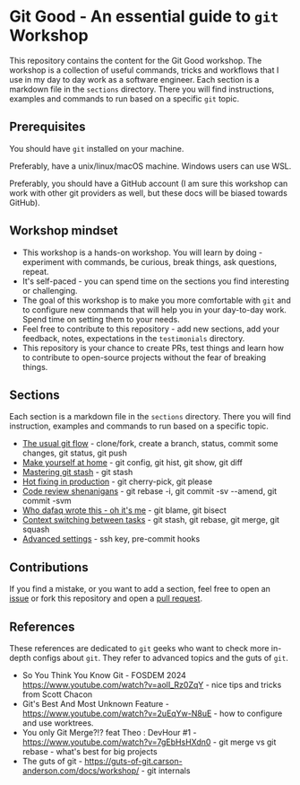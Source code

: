 # Git Good - An essential guide to `git` Workshop

This repository contains the content for the Git Good workshop. The workshop is a collection of useful commands, tricks and workflows that I use in my day to day work as a software engineer. Each section is a markdown file in the `sections` directory. There you will find instructions, examples and commands to run based on a specific `git` topic.

## Prerequisites

You should have `git` installed on your machine.

Preferably, have a unix/linux/macOS machine. Windows users can use WSL.

Preferably, you should have a GitHub account (I am sure this workshop can work with other git providers as well, but these docs will be biased towards GitHub).

## Workshop mindset

* This workshop is a hands-on workshop. You will learn by doing - experiment with commands, be curious, break things, ask questions, repeat.
* It's self-paced - you can spend time on the sections you find interesting or challenging.
* The goal of this workshop is to make you more comfortable with `git` and to configure new commands that will help you in your day-to-day work. Spend time on setting them to your needs.
* Feel free to contribute to this repository - add new sections, add your feedback, notes, expectations in the `testimonials` directory.
* This repository is your chance to create PRs, test things and learn how to contribute to open-source projects without the fear of breaking things.

## Sections

Each section is a markdown file in the `sections` directory.
There you will find instruction, examples and commands to run based on a specific topic.

- [The usual git flow](sections/01-the-usual-git-flow.md) - clone/fork, create a branch, status, commit some changes, git status, git push
- [Make yourself at home](sections/02-make-yourself-at-home.md) - git config, git hist, git show, git diff
- [Mastering git stash](sections/03-mastering-git-stash.md) - git stash
- [Hot fixing in production](sections/04-hot-fixing-in-production.md) - git cherry-pick, git please
- [Code review shenanigans](sections/05-code-review-shenanigans.md) - git rebase -i, git commit -sv --amend, git commit -svm
- [Who dafaq wrote this - oh it's me](sections/06-who-dafaq-wrote-this-oh-its-me.md) - git blame, git bisect
- [Context switching between tasks](sections/07-context-switching-between-tasks.md) - git stash, git rebase, git merge, git squash
- [Advanced settings](sections/08-advanced-settings.md) - ssh key, pre-commit hooks

## Contributions

If you find a mistake, or you want to add a section, feel free to open an [issue](https://github.com/andreia-oca/git_good_workshop/issues) or fork this repository and open a [pull request](https://github.com/andreia-oca/git_good_workshop/fork).

## References

These references are dedicated to `git` geeks who want to check more in-depth configs about `git`.
They refer to advanced topics and the guts of `git`.
- So You Think You Know Git - FOSDEM 2024 https://www.youtube.com/watch?v=aolI_Rz0ZqY - nice tips and tricks from Scott Chacon
- Git's Best And Most Unknown Feature - https://www.youtube.com/watch?v=2uEqYw-N8uE - how to configure and use worktrees.
- You only Git Merge?!? feat Theo : DevHour #1 - https://www.youtube.com/watch?v=7gEbHsHXdn0 - git merge vs git rebase - what's best for big projects
- The guts of git - https://guts-of-git.carson-anderson.com/docs/workshop/ - git internals
